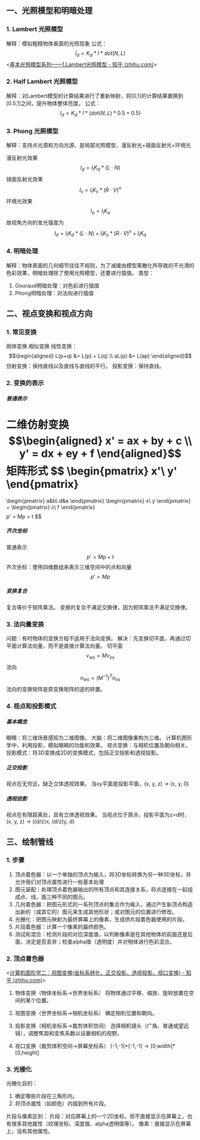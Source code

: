 ## 一、光照模型和明暗处理
### 1. Lambert 光照模型
解释：模拟粗糙物体表面的光照现象
公式：
$$
I_d = K_d * I * dot(N, L) 
$$
<[基本光照模型系列——1.Lambert光照模型 - 知乎 (zhihu.com)](https://zhuanlan.zhihu.com/p/144681176)>

### 2. Half Lambert 光照模型
解释：对Lambert模型的计算结果进行了重新映射，将\[0,1\]的计算结果置换到\[0.5,1\]之间，提升物体整体亮度。
公式：
$$
I_d = K_d * I * (dot(N, L) * 0.5 + 0.5)
$$

### 3. Phong 光照模型
解释：支持点光源和方向光源，是局部光照模型，漫反射光+镜面反射光+环境光

漫反射光效果
$$
I_d = I_iK_d * (L\cdot N)
$$
镜面反射光效果
$$
I_s = I_iK_s * (R\cdot V)^n
$$
环境光效果
$$
I_a = I_iK_a
$$
故视角方向的发光强度为
$$
I_d = I_iK_d * (L\cdot N) + I_iK_s * (R\cdot V)^n + I_iK_a
$$

### 4. 明暗处理
解释：物体表面的几何细节往往不规则，为了减缓由模型离散化所导致的不光滑的色彩效果，明暗处理除了使用光照模型，还要进行插值。
类型：
1. Gouraud明暗处理：对色彩进行插值
2. Phong明暗处理：对法向进行插值

## 二、视点变换和视点方向
### 1. 常见变换
刚体变换
相似变换
线性变换：
$$\begin{aligned}
L(p+q) &= L(p) + L(q) \\
aL(p) &= L(ap)
\end{aligned}$$
仿射变换：保持直线以及直线与直线的平行。
投影变换：保持直线。

### 2. 变换的表示
##### 普通表示
二维仿射变换
$$\begin{aligned}
x' = ax + by + c \\
y' = dx + ey + f
\end{aligned}$$
矩阵形式
$$
\begin{pmatrix}
x'\\
y'
\end{pmatrix} 
= 
\begin{pmatrix}
a&b\\
d&e
\end{pmatrix}
\begin{pmatrix}
x\\
y
\end{pmatrix}
+
\begin{pmatrix}
c\\
f
\end{pmatrix}
$$
$$
p' = Mp + t
$$

##### 齐次坐标
普通表示
$$
p' = Mp + t
$$
齐次坐标：使用四维数组来表示三维空间中的点和向量
$$
p' = Mp
$$

##### 变换复合
复合等价于矩阵乘法。
变换的复合不满足交换律，因为矩阵乘法不满足交换律。

### 3. 法向量变换
问题：有时物体的变换方程不适用于法向变换。
解决：先变换切平面，再通过切平面计算法向量，而不是直接计算法向量。
切平面
$$
v_{ws} = M v_{os}
$$
法向
$$
n_{ws} = (M^{-1})^T n_{os}
$$
法向的变换矩阵是原变换矩阵的逆的转置。

### 4. 视点和投影模式
##### 基本概念
眼睛：将三维场景感知为二维图像。
大脑：将二维图像重构为三维。
计算机图形学中，利用投影，模拟眼睛的功能和效果。
视点变换：与相机位置及朝向相关。
投影模式：将3D变换成2D的变换模式，包括正交投影和透视投影。

##### 正交投影
视点在无穷远，缺乏立体透视效果。
当xy平面是投影平面，(x, y, z) -> (x, y, 0)

##### 透视投影
视点在有限距离处，具有立体透视效果。
当视点位于原点，投影平面为z=d时，(x, y, z) -> ((d/z)x, (d/z)y, d)

## 三、绘制管线
### 1. 步骤
1. 顶点着色器：以一个单独的顶点为输入，将3D坐标转换为另一种3D坐标，并允许我们对顶点属性进行一些基本处理
2. 图元装配：处理顶点着色器输出的所有顶点和其连接关系，将点连接在一起组成点、线、面三种不同的图元。
3. 几何着色器：把图元形式的一系列顶点的集合作为输入，通过产生新顶点构造出新的（或其它的）图元来生成其他形状；或对图元的位置进行修改。
4. 光栅化：把图元映射为最终屏幕上的像素，生成供片段着色器使用的片段。
5. 片段着色器：计算一个像素的最终颜色。
6. 测试和混合：检测片段的对应深度值，以判断像素是在其他物体的前面还是后面，决定是否丢弃；检查alpha值（透明度）并对物体进行色彩混合。

### 2. 顶点着色器
<[计算机图形学二：视图变换(坐标系转化，正交投影，透视投影，视口变换) - 知乎 (zhihu.com)](https://zhuanlan.zhihu.com/p/144329075)>
1. 物体变换（物体坐标系->世界坐标系）
将物体通过平移、缩放、旋转放置在空间的某个位置。

2. 视图变换（世界坐标系->相机坐标系）
确定相机位置和朝向。

3. 投影变换（相机坐标系->裁剪体积空间）
选择相机镜头（广角、普通或望远镜），调整焦距和变焦系数以设置相机的视野。

4. 视口变换（裁剪体积空间->屏幕坐标系）
\[-1,-1\]\*\[-1,-1\] -> \[0,width\]\*\[0,height\]

### 3. 光栅化
光栅化目的：
1. 确定哪些片段在三角形内。
2. 将顶点属性（如颜色）内插到所有片段。

片段与像素区别：
片段：对应屏幕上的一个2D坐标，但不直接显示在屏幕上，也有很多其他属性（纹理坐标、深度值、alpha透明值等）。
像素：直接显示在屏幕上，没有其他属性。
